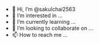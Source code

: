 - 👋 Hi, I’m @sakulchai2563
- 👀 I’m interested in ...
- 🌱 I’m currently learning ...
- 💞️ I’m looking to collaborate on ...
- 📫 How to reach me ...

<!---
sakulchai2563/sakulchai2563 is a ✨ special ✨ repository because its `README.md` (this file) appears on your GitHub profile.
You can click the Preview link to take a look at your changes.
--->
